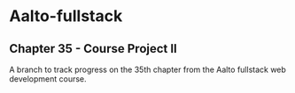 # Aalto-fullstack

## Chapter 35 - Course Project II

A branch to track progress on the 35th chapter from the Aalto fullstack web
development course.
